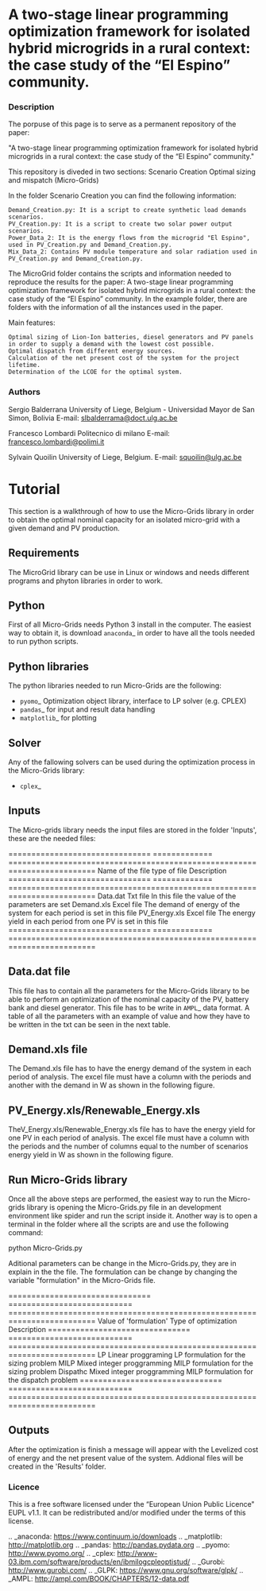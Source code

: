 A two-stage linear programming optimization framework for isolated hybrid microgrids in a rural context: the case study of the “El Espino” community.
========================

### Description

The porpuse of this page is to serve as a permanent repository of the paper:

"A two-stage linear programming optimization framework for isolated hybrid microgrids in a rural context: the case study of the “El Espino” community." 

This repository is diveded in two sections:
	Scenario Creation 
	Optimal sizing and mispatch (Micro-Grids)


In the folder Scenario Creation you can find the following information:

	Demand_Creation.py: It is a script to create synthetic load demands scenarios.
	PV_Creation.py: It is a script to create two solar power output scenarios.
	Power_Data_2: It is the energy flows from the microgrid "El Espino", used in PV_Creation.py and Demand_Creation.py.
	Mix_Data_2: Contains PV module temperature and solar radiation used in PV_Creation.py and Demand_Creation.py. 


The MicroGrid folder contains the scripts and information needed to reproduce the results for the paper: A two-stage linear programming optimization framework for isolated hybrid microgrids in a rural context: the case study of the “El Espino” community. In the example folder, there are folders with the information of all the instances used in the paper.

Main features:

    Optimal sizing of Lion-Ion batteries, diesel generators and PV panels in order to supply a demand with the lowest cost possible.
    Optimal dispatch from different energy sources.
    Calculation of the net present cost of the system for the project lifetime.
    Determination of the LCOE for the optimal system.


### Authors

Sergio Balderrana
University of Liege, Belgium - Universidad Mayor de San Simon, Bolivia
E-mail: slbalderrama@doct.ulg.ac.be

Francesco Lombardi
Politecnico di milano
E-mail: francesco.lombardi@polimi.it

Sylvain Quoilin
University of Liege, Belgium.
E-mail: squoilin@ulg.ac.be 
 

Tutorial
========

This section is a walkthrough of how to use the Micro-Grids library in order to obtain the optimal nominal capacity for an isolated micro-grid with a given demand and PV production.

Requirements
------------

The MicroGrid library can be use in Linux or windows and needs different programs and phyton libraries in order to work. 

Python
------------

First of all Micro-Grids needs Python 3 install in the computer. The easiest way to obtain it, is download `anaconda`_ in order to have all the tools needed to run python scripts.

Python libraries
----------------
 
The python libraries needed to run Micro-Grids are the following:

* `pyomo`_ Optimization object library, interface to LP solver (e.g. CPLEX)
* `pandas`_ for input and result data handling 
* `matplotlib`_ for plotting

Solver
------

Any of the fallowing solvers can be used during the optimization process in the Micro-Grids library:

* `cplex`_

Inputs
------

The Micro-grids library needs the input files are stored in the folder 'Inputs', these are the needed files:

===============================  =============  =========================================================================
Name of the file                 type of file   Description                       
===============================  =============  =========================================================================
Data.dat                         Txt file 	In this file the value of the parameters are set
Demand.xls			 Excel file	The demand of energy of the system for each period is set in this file
PV_Energy.xls			 Excel file	The energy yield in each period from one PV is set in this file				
===============================  =============  =========================================================================

Data.dat file
-------------

This file has to contain all the parameters for the Micro-Grids library to be able to perform an optimization of the nominal capacity of the PV, battery bank and diesel generator. This file has to be write in `AMPL`_ data format. A table of all the parameters with an example of value and how they have to be written in the txt can be seen in the next table.

Demand.xls file
---------------

The Demand.xls file has to have the energy demand of the system in each period of analysis. The excel file must have a column with the periods and another with the demand in W as shown in the following figure.

PV_Energy.xls/Renewable_Energy.xls
----------------------------------

TheV_Energy.xls/Renewable_Energy.xls file has to have the energy yield for one PV in each period of analysis. The excel file must have a column with the periods and the number of columns equal to the number of scenarios energy yield in W as shown in the following figure.

Run Micro-Grids library
-----------------------

Once all the above steps are performed, the easiest way to run the Micro-grids library is opening the Micro-Grids.py file in an development environment like spider and run the script inside it. Another way is to open a terminal in the folder where all the scripts are and use the following command:

python Micro-Grids.py

Aditional parameters can be change in the Micro-Grids.py, they are in explain in the the file. The formulation can be change by changing the variable "formulation" in the Micro-Grids file.

===============================  ===========================  =========================================================================
Value of 'formulation'		 Type of optimization                Description
===============================  ===========================  =========================================================================
LP                         	 Linear proggraming 	      LP formulation for the sizing problem
MILP			 	 Mixed integer proggramming   MILP formulation for the sizing problem
Dispathc			 Mixed integer proggramming   MILP formulation for the dispatch problem
===============================  ===========================  =========================================================================


Outputs
-------

After the optimization is finish a message will appear with the Levelized cost of energy and the net present value of the system. Addional files will be created in the 'Results' folder.

### Licence
This is a free software licensed under the “European Union Public Licence" EUPL v1.1. It 
can be redistributed and/or modified under the terms of this license.

.. _anaconda: https://www.continuum.io/downloads
.. _matplotlib: http://matplotlib.org
.. _pandas: http://pandas.pydata.org
.. _pyomo: http://www.pyomo.org/
.. _cplex: http://www-03.ibm.com/software/products/en/ibmilogcpleoptistud/
.. _Gurobi: http://www.gurobi.com/
.. _GLPK: https://www.gnu.org/software/glpk/
.. _AMPL: http://ampl.com/BOOK/CHAPTERS/12-data.pdf




